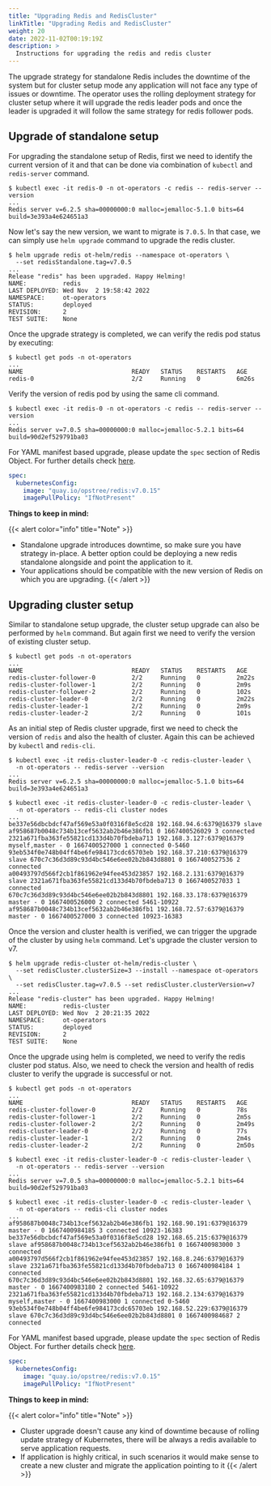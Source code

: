 ```yaml
---
title: "Upgrading Redis and RedisCluster"
linkTitle: "Upgrading Redis and RedisCluster"
weight: 20
date: 2022-11-02T00:19:19Z
description: >
  Instructions for upgrading the redis and redis cluster
---
```


The upgrade strategy for standalone Redis includes the downtime of the system but for cluster setup mode any application will not face any type of issues or downtime. The operator uses the rolling deployment strategy for cluster setup where it will upgrade the redis leader pods and once the leader is upgraded it will follow the same strategy for redis follower pods.

## Upgrade of standalone setup

For upgrading the standalone setup of Redis, first we need to identify the current version of it and that can be done via combination of `kubectl` and `redis-server` command.

```shell
$ kubectl exec -it redis-0 -n ot-operators -c redis -- redis-server --version
...
Redis server v=6.2.5 sha=00000000:0 malloc=jemalloc-5.1.0 bits=64 build=3e393a4e624651a3
```

Now let's say the new version, we want to migrate is `7.0.5`. In that case, we can simply use `helm upgrade` command to upgrade the redis cluster.

```shell
$ helm upgrade redis ot-helm/redis --namespace ot-operators \
  --set redisStandalone.tag=v7.0.5
...
Release "redis" has been upgraded. Happy Helming!
NAME:          redis
LAST DEPLOYED: Wed Nov  2 19:58:42 2022
NAMESPACE:     ot-operators
STATUS:        deployed
REVISION:      2
TEST SUITE:    None
```

Once the upgrade strategy is completed, we can verify the redis pod status by executing:

```shell
$ kubectl get pods -n ot-operators
...
NAME                              READY   STATUS    RESTARTS   AGE
redis-0                           2/2     Running   0          6m26s
```

Verify the version of redis pod by using the same cli command.

```shell
$ kubectl exec -it redis-0 -n ot-operators -c redis -- redis-server --version
...
Redis server v=7.0.5 sha=00000000:0 malloc=jemalloc-5.2.1 bits=64 build=90d2ef529791ba03
```

For YAML manifest based upgrade, please update the `spec` section of Redis Object. For further details check [here](../../crd-reference/redis-api/#kubernetesconfig).

```yaml
spec:
  kubernetesConfig:
    image: "quay.io/opstree/redis:v7.0.15"
    imagePullPolicy: "IfNotPresent"
```

**Things to keep in mind:**

{{< alert color="info" title="Note" >}}
- Standalone upgrade introduces downtime, so make sure you have strategy in-place. A better option could be deploying a new redis standalone alongside and point the application to it.
- Your applications should be compatible with the new version of Redis on which you are upgrading.
{{< /alert >}}

## Upgrading cluster setup

Similar to standalone setup upgrade, the cluster setup upgrade can also be performed by `helm` command. But again first we need to verify the version of existing cluster setup.

```shell
$ kubectl get pods -n ot-operators
...
NAME                              READY   STATUS    RESTARTS   AGE
redis-cluster-follower-0          2/2     Running   0          2m22s
redis-cluster-follower-1          2/2     Running   0          2m9s
redis-cluster-follower-2          2/2     Running   0          102s
redis-cluster-leader-0            2/2     Running   0          2m22s
redis-cluster-leader-1            2/2     Running   0          2m9s
redis-cluster-leader-2            2/2     Running   0          101s
```

As an initial step of Redis cluster upgrade, first we need to check the version of `redis` and also the health of cluster. Again this can be achieved by `kubectl` and `redis-cli`.

```shell
$ kubectl exec -it redis-cluster-leader-0 -c redis-cluster-leader \
  -n ot-operators -- redis-server --version
...
Redis server v=6.2.5 sha=00000000:0 malloc=jemalloc-5.1.0 bits=64 build=3e393a4e624651a3
```

```shell
$ kubectl exec -it redis-cluster-leader-0 -c redis-cluster-leader \
  -n ot-operators -- redis-cli cluster nodes
...
be337e56dbcbdcf47af569e53a0f0316f8e5cd28 192.168.94.6:6379@16379 slave af958687b0048c734b13cef5632ab2b46e386fb1 0 1667400526029 3 connected
2321a671fba363fe55821cd133d4b70fbdeba713 192.168.3.127:6379@16379 myself,master - 0 1667400527000 1 connected 0-5460
93eb534f0e748b04ff4be6fe984173cdc65703eb 192.168.37.210:6379@16379 slave 670c7c36d3d89c93d4bc546e6ee02b2b843d8801 0 1667400527536 2 connected
a00493797d566f2cb1f861962e94fee453d23857 192.168.2.131:6379@16379 slave 2321a671fba363fe55821cd133d4b70fbdeba713 0 1667400527033 1 connected
670c7c36d3d89c93d4bc546e6ee02b2b843d8801 192.168.33.178:6379@16379 master - 0 1667400526000 2 connected 5461-10922
af958687b0048c734b13cef5632ab2b46e386fb1 192.168.72.57:6379@16379 master - 0 1667400527000 3 connected 10923-16383
```

Once the version and cluster health is verified, we can trigger the upgrade of the cluster by using `helm` command. Let's upgrade the cluster version to v7.

```shell
$ helm upgrade redis-cluster ot-helm/redis-cluster \
  --set redisCluster.clusterSize=3 --install --namespace ot-operators \
  --set redisCluster.tag=v7.0.5 --set redisCluster.clusterVersion=v7
...
Release "redis-cluster" has been upgraded. Happy Helming!
NAME:          redis-cluster
LAST DEPLOYED: Wed Nov  2 20:21:35 2022
NAMESPACE:     ot-operators
STATUS:        deployed
REVISION:      2
TEST SUITE:    None
```

Once the upgrade using helm is completed, we need to verify the redis cluster pod status. Also, we need to check the version and health of redis cluster to verify the upgrade is successful or not.

```shell
$ kubectl get pods -n ot-operators
...
NAME                              READY   STATUS    RESTARTS   AGE
redis-cluster-follower-0          2/2     Running   0          78s
redis-cluster-follower-1          2/2     Running   0          2m5s
redis-cluster-follower-2          2/2     Running   0          2m49s
redis-cluster-leader-0            2/2     Running   0          77s
redis-cluster-leader-1            2/2     Running   0          2m4s
redis-cluster-leader-2            2/2     Running   0          2m50s
```

```shell
$ kubectl exec -it redis-cluster-leader-0 -c redis-cluster-leader \
  -n ot-operators -- redis-server --version
...
Redis server v=7.0.5 sha=00000000:0 malloc=jemalloc-5.2.1 bits=64 build=90d2ef529791ba03
```

```shell
$ kubectl exec -it redis-cluster-leader-0 -c redis-cluster-leader \
  -n ot-operators -- redis-cli cluster nodes
...
af958687b0048c734b13cef5632ab2b46e386fb1 192.168.90.191:6379@16379 master - 0 1667400984185 3 connected 10923-16383
be337e56dbcbdcf47af569e53a0f0316f8e5cd28 192.168.65.215:6379@16379 slave af958687b0048c734b13cef5632ab2b46e386fb1 0 1667400983000 3 connected
a00493797d566f2cb1f861962e94fee453d23857 192.168.8.246:6379@16379 slave 2321a671fba363fe55821cd133d4b70fbdeba713 0 1667400984184 1 connected
670c7c36d3d89c93d4bc546e6ee02b2b843d8801 192.168.32.65:6379@16379 master - 0 1667400983180 2 connected 5461-10922
2321a671fba363fe55821cd133d4b70fbdeba713 192.168.2.134:6379@16379 myself,master - 0 1667400983000 1 connected 0-5460
93eb534f0e748b04ff4be6fe984173cdc65703eb 192.168.52.229:6379@16379 slave 670c7c36d3d89c93d4bc546e6ee02b2b843d8801 0 1667400984687 2 connected
```

For YAML manifest based upgrade, please update the `spec` section of Redis Object. For further details check [here](../../crd-reference/redis-api/#kubernetesconfig).

```yaml
spec:
  kubernetesConfig:
    image: "quay.io/opstree/redis:v7.0.15"
    imagePullPolicy: "IfNotPresent"
```


**Things to keep in mind:**

{{< alert color="info" title="Note" >}}
- Cluster upgrade doesn't cause any kind of downtime because of rolling update strategy of Kubernetes, there will be always a redis available to serve application requests.
- If application is highly critical, in such scenarios it would make sense to create a new cluster and migrate the application pointing to it
{{< /alert >}}

